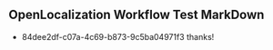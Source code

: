 ## OpenLocalization Workflow Test MarkDown
* 84dee2df-c07a-4c69-b873-9c5ba04971f3 thanks!

<!--HONumber=Jul16_HO4-->


